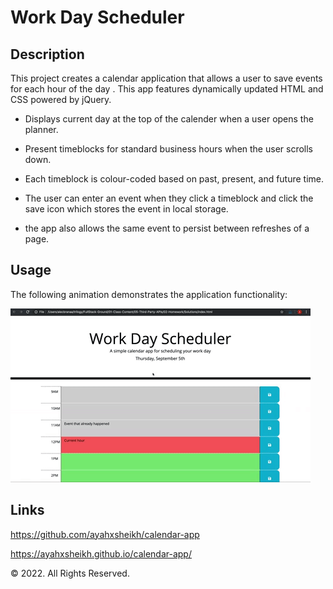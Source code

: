 # Work Day Scheduler

## Description

This project creates a calendar application that allows a user to save events for each hour of the day . This app features dynamically updated HTML and CSS powered by jQuery.

* Displays current day at the top of the calender when a user opens the planner.
 
* Present timeblocks for standard business hours when the user scrolls down.
 
* Each timeblock is colour-coded based on past, present, and future time.
 
* The user can enter an event when they click a timeblock and click the save icon which stores the event in local storage.

* the app also allows the same event to persist between refreshes of a page.

## Usage

The following animation demonstrates the application functionality:

![A user clicks on slots on the color-coded calendar and edits the events.](./images/05-third-party-apis-homework-demo.gif)


## Links

https://github.com/ayahxsheikh/calendar-app

https://ayahxsheikh.github.io/calendar-app/ 

© 2022. All Rights Reserved.
